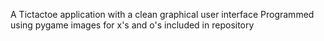 A Tictactoe application with a clean graphical user interface
Programmed using pygame
images for x's and o's included in repository
